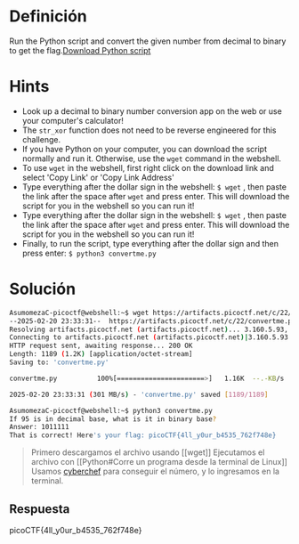 # Definición
Run the Python script and convert the given number from decimal to binary to get the flag.[Download Python script](https://artifacts.picoctf.net/c/22/convertme.py)
# Hints
- Look up a decimal to binary number conversion app on the web or use your computer's calculator!
- The `str_xor` function does not need to be reverse engineered for this challenge.
- If you have Python on your computer, you can download the script normally and run it. Otherwise, use the `wget` command in the webshell.
- To use `wget` in the webshell, first right click on the download link and select 'Copy Link' or 'Copy Link Address'
- Type everything after the dollar sign in the webshell: `$ wget` , then paste the link after the space after `wget` and press enter. This will download the script for you in the webshell so you can run it!
- Type everything after the dollar sign in the webshell: `$ wget` , then paste the link after the space after `wget` and press enter. This will download the script for you in the webshell so you can run it!
- Finally, to run the script, type everything after the dollar sign and then press enter: `$ python3 convertme.py`
# Solución

```bash
AsumomezaC-picoctf@webshell:~$ wget https://artifacts.picoctf.net/c/22/convertme.py
--2025-02-20 23:33:31--  https://artifacts.picoctf.net/c/22/convertme.py
Resolving artifacts.picoctf.net (artifacts.picoctf.net)... 3.160.5.93, 3.160.5.71, 3.160.5.42, ...
Connecting to artifacts.picoctf.net (artifacts.picoctf.net)|3.160.5.93|:443... connected.
HTTP request sent, awaiting response... 200 OK
Length: 1189 (1.2K) [application/octet-stream]
Saving to: 'convertme.py'

convertme.py          100%[======================>]   1.16K  --.-KB/s    in 0s      

2025-02-20 23:33:31 (301 MB/s) - 'convertme.py' saved [1189/1189]

AsumomezaC-picoctf@webshell:~$ python3 convertme.py
If 95 is in decimal base, what is it in binary base?
Answer: 1011111
That is correct! Here's your flag: picoCTF{4ll_y0ur_b4535_762f748e}
```

>Primero descargamos el archivo usando [[wget]]
>Ejecutamos el archivo con [[Python#Corre un programa desde la terminal de Linux]]
>Usamos [cyberchef](<https://cyberchef.org/#recipe=From_Decimal('Space',false)To_Binary('None',8)>) para conseguir el número, y lo ingresamos en la terminal.
## Respuesta
picoCTF{4ll_y0ur_b4535_762f748e}